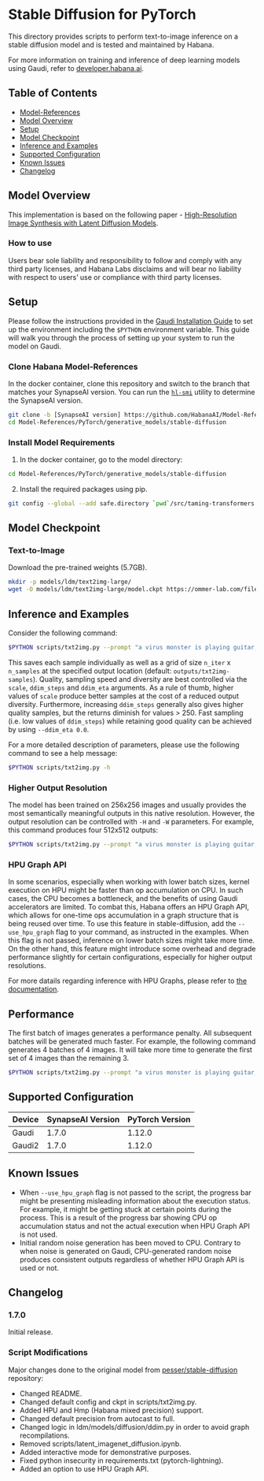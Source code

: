 # Stable Diffusion for PyTorch

This directory provides scripts to perform text-to-image inference on a stable diffusion model and is tested and maintained by Habana.

For more information on training and inference of deep learning models using Gaudi, refer to [developer.habana.ai](https://developer.habana.ai/resources/).

## Table of Contents

* [Model-References](../../../README.md)
* [Model Overview](#model-overview)
* [Setup](#setup)
* [Model Checkpoint](#model-checkpoint)
* [Inference and Examples](#inference-and-examples)
* [Supported Configuration](#supported-configuration)
* [Known Issues](#known-issues)
* [Changelog](#changelog)

## Model Overview
This implementation is based on the following paper - [High-Resolution Image Synthesis with Latent Diffusion Models](https://arxiv.org/abs/2112.10752).

### How to use
Users bear sole liability and responsibility to follow and comply with any third party licenses, and Habana Labs disclaims and will bear no liability with respect to users’ use or compliance with third party licenses.

## Setup
Please follow the instructions provided in the [Gaudi Installation Guide](https://docs.habana.ai/en/latest/Installation_Guide/index.html) to set up the environment including the `$PYTHON` environment variable.
This guide will walk you through the process of setting up your system to run the model on Gaudi.

### Clone Habana Model-References
In the docker container, clone this repository and switch to the branch that matches your SynapseAI version.
You can run the [`hl-smi`](https://docs.habana.ai/en/latest/System_Management_Tools_Guide/System_Management_Tools.html#hl-smi-utility-options) utility to determine the SynapseAI version.
```bash
git clone -b [SynapseAI version] https://github.com/HabanaAI/Model-References
cd Model-References/PyTorch/generative_models/stable-diffusion
```

### Install Model Requirements
1. In the docker container, go to the model directory:
```bash
cd Model-References/PyTorch/generative_models/stable-diffusion
```

2. Install the required packages using pip.
```bash
git config --global --add safe.directory `pwd`/src/taming-transformers && git config --global --add safe.directory `pwd`/src/clip && pip install -r requirements.txt
```

## Model Checkpoint
### Text-to-Image
Download the pre-trained weights (5.7GB).
```bash
mkdir -p models/ldm/text2img-large/
wget -O models/ldm/text2img-large/model.ckpt https://ommer-lab.com/files/latent-diffusion/nitro/txt2img-f8-large/model.ckpt
```

## Inference and Examples
Consider the following command:
```bash
$PYTHON scripts/txt2img.py --prompt "a virus monster is playing guitar, oil on canvas" --ddim_eta 0.0 --n_samples 16 --n_rows 4 --n_iter 1 --scale 5.0  --ddim_steps 50 --device 'hpu' --precision hmp --use_hpu_graph
```

This saves each sample individually as well as a grid of size `n_iter` x `n_samples` at the specified output location (default: `outputs/txt2img-samples`).
Quality, sampling speed and diversity are best controlled via the `scale`, `ddim_steps` and `ddim_eta` arguments.
As a rule of thumb, higher values of `scale` produce better samples at the cost of a reduced output diversity.
Furthermore, increasing `ddim_steps` generally also gives higher quality samples, but the returns diminish for values > 250.
Fast sampling (i.e. low values of `ddim_steps`) while retaining good quality can be achieved by using `--ddim_eta 0.0`.

For a more detailed description of parameters, please use the following command to see a help message:
```bash
$PYTHON scripts/txt2img.py -h
```

### Higher Output Resolution
The model has been trained on 256x256 images and usually provides the most semantically meaningful outputs in this native resolution.
However, the output resolution can be controlled with `-H` and `-W` parameters.
For example, this command produces four 512x512 outputs:
```bash
$PYTHON scripts/txt2img.py --prompt "a virus monster is playing guitar, oil on canvas" --ddim_eta 0.0 --n_samples 4 --n_iter 1 --scale 5.0  --ddim_steps 50 --device 'hpu' --precision hmp --H 512 --W 512 --use_hpu_graph
```

### HPU Graph API
In some scenarios, especially when working with lower batch sizes, kernel execution on HPU might be faster than op accumulation on CPU.
In such cases, the CPU becomes a bottleneck, and the benefits of using Gaudi accelerators are limited.
To combat this, Habana offers an HPU Graph API, which allows for one-time ops accumulation in a graph structure that is being reused over time.
To use this feature in stable-diffusion, add the `--use_hpu_graph` flag to your command, as instructed in the examples.
When this flag is not passed, inference on lower batch sizes might take more time.
On the other hand, this feature might introduce some overhead and degrade performance slightly for certain configurations, especially for higher output resolutions.

For more datails regarding inference with HPU Graphs, please refer to [the documentation](https://docs.habana.ai/en/latest/PyTorch/Inference_on_Gaudi/Inference_using_HPU_Graphs/Inference_using_HPU_Graphs.html).

## Performance
The first batch of images generates a performance penalty.
All subsequent batches will be generated much faster.
For example, the following command generates 4 batches of 4 images.
It will take more time to generate the first set of 4 images than the remaining 3.
```bash
$PYTHON scripts/txt2img.py --prompt "a virus monster is playing guitar, oil on canvas" --ddim_eta 0.0 --n_samples 4 --n_iter 4 --scale 5.0  --ddim_steps 50 --device 'hpu' --precision hmp --use_hpu_graph
```

## Supported Configuration
| Device  | SynapseAI Version | PyTorch Version |
|---------|-------------------|-----------------|
| Gaudi   | 1.7.0             | 1.12.0          |
| Gaudi2  | 1.7.0             | 1.12.0          |

## Known Issues
* When `--use_hpu_graph` flag is not passed to the script, the progress bar might be presenting misleading information about the execution status.
For example, it might be getting stuck at certain points during the process.
This is a result of the progress bar showing CPU op accumulation status and not the actual execution when HPU Graph API is not used.
* Initial random noise generation has been moved to CPU.
Contrary to when noise is generated on Gaudi, CPU-generated random noise produces consistent outputs regardless of whether HPU Graph API is used or not.

## Changelog
### 1.7.0
Initial release.

### Script Modifications
Major changes done to the original model from [pesser/stable-diffusion](https://github.com/pesser/stable-diffusion/commit/a166aa7fbf578f41f855efeab2e14001d6732563) repository:
* Changed README.
* Changed default config and ckpt in scripts/txt2img.py.
* Added HPU and Hmp (Habana mixed precision) support.
* Changed default precision from autocast to full.
* Changed logic in ldm/models/diffusion/ddim.py in order to avoid graph recompilations.
* Removed scripts/latent_imagenet_diffusion.ipynb.
* Added interactive mode for demonstrative purposes.
* Fixed python insecurity in requirements.txt (pytorch-lightning).
* Added an option to use HPU Graph API.
